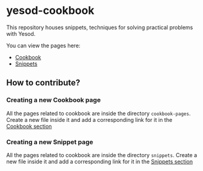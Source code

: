 # yesod-cookbook

This repository houses snippets, techniques for solving practical
problems with Yesod.

You can view the pages here:
* [Cookbook](https://github.com/yesodweb/yesod-cookbook/blob/master/Cookbook.md)
* [Snippets](https://github.com/yesodweb/yesod-cookbook/blob/master/Snippets.md)


## How to contribute?

### Creating a new Cookbook page

All the pages related to cookbook are inside the directory
`cookbook-pages`. Create a new file inside it and add a corresponding
link for it in the
[Cookbook section](https://github.com/yesodweb/yesod-cookbook/blob/master/Cookbook.md)

### Creating a new Snippet page

All the pages related to cookbook are inside the directory
`snippets`. Create a new file inside it and add a corresponding
link for it in the
[Snippets section](https://github.com/yesodweb/yesod-cookbook/blob/master/Snippets.md)
